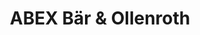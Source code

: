 ---
title: "ABEX Bär & Ollenroth"
url: /luebben-spreewald/abex-baer-und-ollenroth/
shop: Eisenwaren
---